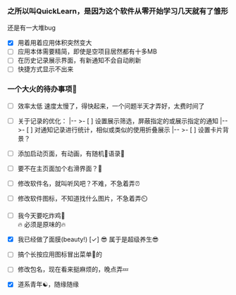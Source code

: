 ### 之所以叫QuickLearn，是因为这个软件从零开始学习几天就有了雏形
还是有一大堆bug
- [x] 用着用着应用体积突然变大
- [ ] 应用本体需要精简，即使是空项目居然都有十多MB
- [ ] 在历史记录展示界面，有新通知不会自动刷新
- [ ] 快捷方式显示不出来
### 一个大火的待办事项🚀  
- [ ] 效率太低 速度太慢了，得快起来，一个问题半天才弄好，太费时间了
- [ ] 关于记录的优化：
   |-- >- [ ] 设置展示筛选，屏蔽指定的或展示指定的通知
   |-- >- [ ] 对通知记录进行统计，相似或类似的使用折叠展示
   |-- >- [ ] 设置卡片背景？

- [ ] 添加启动页面，有动画，有随机📘语录📖
- [ ] 要不在主页面加个右滑界面？🤔
- [ ] 修改软件名，就叫听风吧？不难，不急着弄⏰
- [ ] 修改软件图标，不知道找什么图片，不急着弄⏲️
- [ ] 我今天要吃炸鸡🍗  
    🔥 必须是原味的🔥  
- [x] 我已经做了面膜(beauty!)  [✓]
    😎 属于是超级养生😎
- [ ] 搞个长按应用图标冒出菜单📑的
- [ ] 修改包名，现在看来挺麻烦的，晚点弄💤
- [x] 道系青年☯️，随缘随缘
